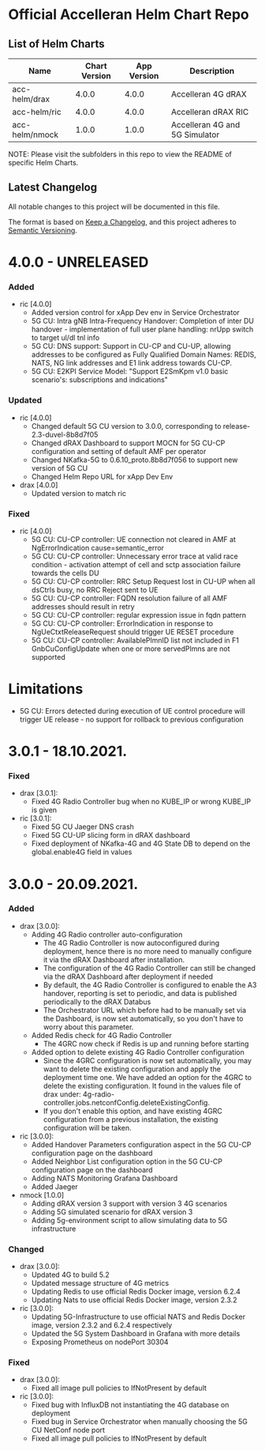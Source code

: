 # Official Accelleran Helm Chart Repo

## List of Helm Charts

| Name  | Chart Version  | App Version  | Description   |
|--- |--- |--- |---  |   
| acc-helm/drax                             |  4.0.0             |  4.0.0                             |  Accelleran 4G dRAX |  
| acc-helm/ric                              |  4.0.0             |  4.0.0                             |  Accelleran dRAX RIC | 
| acc-helm/nmock                            |  1.0.0             |  1.0.0                             |  Accelleran 4G and 5G Simulator | 

NOTE: Please visit the subfolders in this repo to view the README of specific Helm Charts.

## Latest Changelog

All notable changes to this project will be documented in this file.

The format is based on [Keep a Changelog](https://keepachangelog.com/en/1.0.0/),
and this project adheres to [Semantic Versioning](https://semver.org/spec/v2.0.0.html).

# 4.0.0 - UNRELEASED
### Added
- ric [4.0.0]
  - Added version control for xApp Dev env in Service Orchestrator
  - 5G CU: Intra gNB Intra-Frequency Handover: Completion of inter DU handover - implementation of full user plane handling: nrUpp switch to target ul/dl tnl info
  - 5G CU: DNS support: Support in CU-CP and CU-UP, allowing addresses to be configured as Fully Qualified Domain Names: REDIS, NATS, NG link addresses and E1 link address towards CU-CP.
  - 5G CU: E2KPI Service Model: "Support E2SmKpm v1.0 basic scenario's: subscriptions and indications"
### Updated
- ric [4.0.0]
  - Changed default 5G CU version to 3.0.0, corresponding to release-2.3-duvel-8b8d7f05
  - Changed dRAX Dashboard to support MOCN for 5G CU-CP configuration and setting of default AMF per operator
  - Changed NKafka-5G to 0.6.10_proto.8b8d7f056 to support new version of 5G CU
  - Changed Helm Repo URL for xApp Dev Env
- drax [4.0.0]
  - Updated version to match ric
### Fixed
- ric [4.0.0]
  - 5G CU: CU-CP controller:   UE connection not cleared in AMF at NgErrorIndication cause=semantic_error
  - 5G CU: CU-CP controller:   Unnecessary error trace at valid race condition - activation attempt of cell and sctp association failure towards the cells DU
  - 5G CU: CU-CP controller:	RRC Setup Request lost in CU-UP when all dsCtrls busy, no RRC Reject sent to UE
  - 5G CU: CU-CP controller:	FQDN resolution failure of all AMF addresses should result in retry
  - 5G CU: CU-CP controller:	regular expression issue in fqdn pattern
  - 5G CU: CU-CP controller:	ErrorIndication in response to NgUeCtxtReleaseRequest should trigger UE RESET procedure
  - 5G CU: CU-CP controller:	AvailablePlmnID list not included in F1 GnbCuConfigUpdate when one or more servedPlmns are not supported
# Limitations
  - 5G CU: Errors detected during execution of UE control procedure will trigger UE release - no support for rollback to previous configuration



# 3.0.1 - 18.10.2021.
### Fixed
- drax [3.0.1]:
  - Fixed 4G Radio Controller bug when no KUBE_IP or wrong KUBE_IP is given
- ric [3.0.1]:
  - Fixed 5G CU Jaeger DNS crash
  - Fixed 5G CU-UP slicing form in dRAX dashboard
  - Fixed deployment of NKafka-4G and 4G State DB to depend on the global.enable4G field in values  
    
# 3.0.0 - 20.09.2021.
### Added
- drax [3.0.0]:
  - Adding 4G Radio controller auto-configuration
    - The 4G Radio Controller is now autoconfigured during deployment, hence there is no more need to manually configure it via the dRAX Dashboard after installation.
    - The configuration of the 4G Radio Controller can still be changed via the dRAX Dashboard after deployment if needed
    - By default, the 4G Radio Controller is configured to enable the A3 handover, reporting is set to periodic, and data is published periodically to the dRAX Databus
    - The Orchestrator URL which before had to be manually set via the Dashboard, is now set automatically, so you don't have to worry about this parameter.
  - Added Redis check for 4G Radio Controller
    - The 4GRC now check if Redis is up and running before starting
  - Added option to delete existing 4G Radio Controller configuration
    - Since the 4GRC configuration is now set automatically, you may want to delete the existing configuration and apply the deployment time one. We have added an option for the 4GRC to delete the existing configuration. It found in the values file of drax under: 4g-radio-controller.jobs.netconfConfig.deleteExistingConfig.
    - If you don't enable this option, and have existing 4GRC configuration from a previous installation, the existing configuration will be taken.
- ric [3.0.0]:
  - Added Handover Parameters configuration aspect in the 5G CU-CP configuration page on the dashboard
  - Added Neighbor List configuration option in the 5G CU-CP configuration page on the dashboard
  - Adding NATS Monitoring Grafana Dashboard
  - Added Jaeger
- nmock [1.0.0]
  - Adding dRAX version 3 support with version 3 4G scenarios 
  - Adding 5G simulated scenario for dRAX version 3
  - Adding 5g-environment script to allow simulating data to 5G infrastructure
    

### Changed
- drax [3.0.0]:
  - Updated 4G to build 5.2
  - Updated message structure of 4G metrics
  - Updating Redis to use official Redis Docker image, version 6.2.4
  - Updating Nats to use official Redis Docker image, version 2.3.2
- ric [3.0.0]:
  - Updating 5G-Infrastructure to use official NATS and Redis Docker image, version 2.3.2 and 6.2.4 respectively
  - Updated the 5G System Dashboard in Grafana with more details
  - Exposing Prometheus on nodePort 30304


### Fixed
- drax [3.0.0]:
  - Fixed all image pull policies to IfNotPresent by default
- ric [3.0.0]:
  - Fixed bug with InfluxDB not instantiating the 4G database on deployment
  - Fixed bug in Service Orchestrator when manually choosing the 5G CU NetConf node port
  - Fixed all image pull policies to IfNotPresent by default

